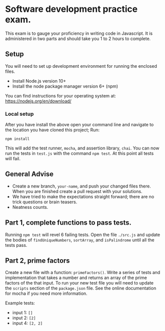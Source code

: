 # Software development practice exam.

This exam is to gauge your proficiency in writing code in Javascript.  It is administered in two parts and should
take you 1 to 2 hours to complete.

## Setup

You will need to set up development environment for running the enclosed files.
 - Install Node.js version 10+
 - Install the node package manager version 6+ (npm)

You can find instructions for your operating system at: https://nodejs.org/en/download/

### Local setup

After you have install the above open your command line and navigate to the location you have cloned this project; Run:

```
npm install
```

This will add the test runner, `mocha`, and assertion library, `chai`. You can now run the tests in `test.js` with the
command `npm test`. At this point all tests will fail.

## General Advise

 - Create a new branch, `your-name`, and push your changed files there. When you are finished create a pull request
   with your solutions.
 - We have tried to make the expectations straight forward; there are no trick questions or brain teasers.
 - Neatness counts.

## Part 1, complete functions to pass tests.

Running `npm test` will revel 6 failing tests. Open the file `./src.js` and update the bodies of `findUniqueNumbers`,
`sortArray`, and `isPalindrome` until all the tests pass.

## Part 2, prime factors

Create a new file with a function: `primeFactors()`. Write a series of tests and implementation that takes a number and
returns an array of the prime factors of the that input. To run your new test file you will need to update the `scripts`
section of the `package.json` file. See the online documentation for mocha if you need more information.

Example tests:
 - input 1: `[]`
 - input 2: `[2]`
 - input 4: `[2, 2]`
